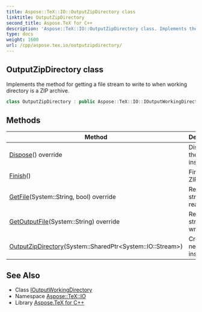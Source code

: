 ```yaml
---
title: Aspose::TeX::IO::OutputZipDirectory class
linktitle: OutputZipDirectory
second_title: Aspose.TeX for C++
description: 'Aspose::TeX::IO::OutputZipDirectory class. Implements the method for getting a file stream to write to when working directory is a ZIP archive in C++.'
type: docs
weight: 1600
url: /cpp/aspose.tex.io/outputzipdirectory/
---
```

## OutputZipDirectory class


Implements the method for getting a file stream to write to when working directory is a ZIP archive.

```cpp
class OutputZipDirectory : public Aspose::TeX::IO::IOutputWorkingDirectory
```

## Methods

| Method | Description |
| --- | --- |
| [Dispose](./dispose/)() override | Disposes the instance. |
| [Finish](./finish/)() | Finalizes ZIP archive. |
| [GetFile](./getfile/)(System::String, bool) override | Returns the stream to read from. |
| [GetOutputFile](./getoutputfile/)(System::String) override | Returns the stream to write to. |
| [OutputZipDirectory](./outputzipdirectory/)(System::SharedPtr\<System::IO::Stream\>) | Creates new instance. |
## See Also

* Class [IOutputWorkingDirectory](../ioutputworkingdirectory/)
* Namespace [Aspose::TeX::IO](../)
* Library [Aspose.TeX for C++](../../)
